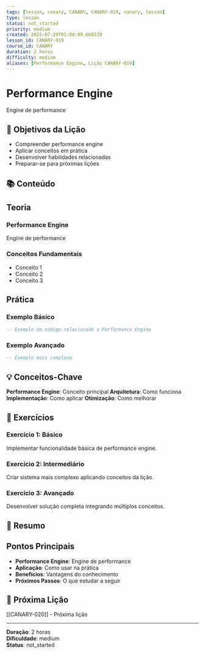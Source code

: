 ```yaml
---
tags: [lesson, canary, CANARY, CANARY-019, canary, lesson]
type: lesson
status: not_started
priority: medium
created: 2025-07-29T01:04:09.668339
lesson_id: CANARY-019
course_id: CANARY
duration: 2 horas
difficulty: medium
aliases: [Performance Engine, Lição CANARY-019]
---
```


# Performance Engine

Engine de performance

## 🎯 Objetivos da Lição

- Compreender performance engine
- Aplicar conceitos em prática
- Desenvolver habilidades relacionadas
- Preparar-se para próximas lições

## 📚 Conteúdo


## Teoria

### Performance Engine
Engine de performance

### Conceitos Fundamentais
- Conceito 1
- Conceito 2
- Conceito 3

## Prática

### Exemplo Básico
```lua
-- Exemplo de código relacionado a Performance Engine
```

### Exemplo Avançado
```lua
-- Exemplo mais complexo
```


## 💡 Conceitos-Chave

**Performance Engine**: Conceito principal
**Arquitetura**: Como funciona
**Implementação**: Como aplicar
**Otimização**: Como melhorar

## 🧪 Exercícios


### Exercício 1: Básico
Implementar funcionalidade básica de performance engine.

### Exercício 2: Intermediário
Criar sistema mais complexo aplicando conceitos da lição.

### Exercício 3: Avançado
Desenvolver solução completa integrando múltiplos conceitos.


## 📝 Resumo


## Pontos Principais

- **Performance Engine**: Engine de performance
- **Aplicação**: Como usar na prática
- **Benefícios**: Vantagens do conhecimento
- **Próximos Passos**: O que estudar a seguir


## 🔗 Próxima Lição

[[CANARY-020]] - Próxima lição

---

**Duração**: 2 horas  
**Dificuldade**: medium  
**Status**: not_started

